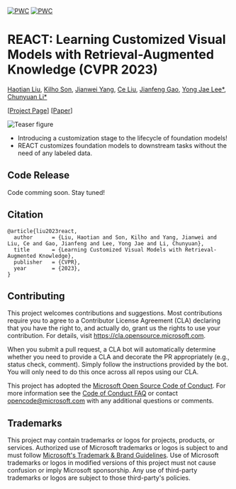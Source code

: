 
[![PWC](https://img.shields.io/endpoint.svg?url=https://paperswithcode.com/badge/learning-customized-visual-models-with/semi-supervised-image-classification-on-1)](https://paperswithcode.com/sota/semi-supervised-image-classification-on-1?p=learning-customized-visual-models-with)
[![PWC](https://img.shields.io/endpoint.svg?url=https://paperswithcode.com/badge/learning-customized-visual-models-with/semi-supervised-image-classification-on-2)](https://paperswithcode.com/sota/semi-supervised-image-classification-on-2?p=learning-customized-visual-models-with)

# REACT: Learning Customized Visual Models with Retrieval-Augmented Knowledge (CVPR 2023)

[Haotian Liu](https://hliu.cc), [Kilho Son](#), [Jianwei Yang](https://jwyang.github.io/), [Ce Liu](#), [Jianfeng Gao](https://www.microsoft.com/en-us/research/people/jfgao/), [Yong Jae Lee*](https://pages.cs.wisc.edu/~yongjaelee/), [Chunyuan Li*](https://chunyuan.li/)

[[Project Page](https://react-vl.github.io/)] [[Paper](https://arxiv.org/abs/2301.07094)]

![Teaser figure](figures/concept.gif)

- Introducing a customization stage to the lifecycle of foundation models!
- REACT customizes foundation models to downstream tasks without the need of any labeled data.

## Code Release

Code comming soon.  Stay tuned!

## Citation
```
@article{liu2023react,
  author      = {Liu, Haotian and Son, Kilho and Yang, Jianwei and Liu, Ce and Gao, Jianfeng and Lee, Yong Jae and Li, Chunyuan},
  title       = {Learning Customized Visual Models with Retrieval-Augmented Knowledge},
  publisher   = {CVPR},
  year        = {2023},
}
```

## Contributing

This project welcomes contributions and suggestions.  Most contributions require you to agree to a
Contributor License Agreement (CLA) declaring that you have the right to, and actually do, grant us
the rights to use your contribution. For details, visit https://cla.opensource.microsoft.com.

When you submit a pull request, a CLA bot will automatically determine whether you need to provide
a CLA and decorate the PR appropriately (e.g., status check, comment). Simply follow the instructions
provided by the bot. You will only need to do this once across all repos using our CLA.

This project has adopted the [Microsoft Open Source Code of Conduct](https://opensource.microsoft.com/codeofconduct/).
For more information see the [Code of Conduct FAQ](https://opensource.microsoft.com/codeofconduct/faq/) or
contact [opencode@microsoft.com](mailto:opencode@microsoft.com) with any additional questions or comments.

## Trademarks

This project may contain trademarks or logos for projects, products, or services. Authorized use of Microsoft 
trademarks or logos is subject to and must follow 
[Microsoft's Trademark & Brand Guidelines](https://www.microsoft.com/en-us/legal/intellectualproperty/trademarks/usage/general).
Use of Microsoft trademarks or logos in modified versions of this project must not cause confusion or imply Microsoft sponsorship.
Any use of third-party trademarks or logos are subject to those third-party's policies.
